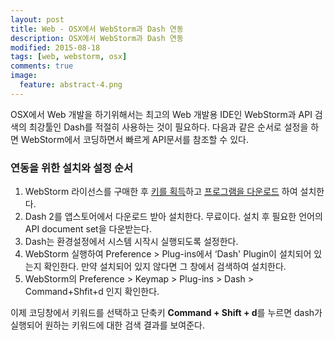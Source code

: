 ```yaml
---
layout: post
title: Web - OSX에서 WebStorm과 Dash 연동
description: OSX에서 WebStorm과 Dash 연동
modified: 2015-08-18
tags: [web, webstorm, osx]
comments: true
image:
  feature: abstract-4.png
---
```


OSX에서 Web 개발을 하기위해서는 최고의 Web 개발용 IDE인 WebStorm과 API 검색의 최강툴인 Dash를 적절히 사용하는 것이 필요하다. 
다음과 같은 순서로 설정을 하면 WebStorm에서 코딩하면서 빠르게 API문서를 참조할 수 있다. 

### 연동을 위한 설치와 설정 순서

1. WebStorm 라이선스를 구매한 후 [키를 획득](https://account.jetbrains.com/)하고 [프로그램을 다운로드](https://www.jetbrains.com/webstorm/download/)
하여 설치한다.
2. Dash 2를 앱스토어에서 다운로드 받아 설치한다. 무료이다. 설치 후 필요한 언어의 API document set을 다운받는다. 
3. Dash는 환경설정에서 시스템 시작시 실행되도록 설정한다. 
4. WebStorm 실행하여 Preference > Plug-ins에서 ‘Dash' Plugin이 설치되어 있는지 확인한다. 만약 설치되어 있지 않다면 그 창에서 검색하여 설치한다. 
5. WebStorm의 Preference > Keymap > Plug-ins > Dash > Command+Shfit+d 인지 확인한다. 

이제 코딩창에서 키워드를 선택하고 단축키 **Command + Shift + d**를 누르면 dash가 실행되어 원하는 키워드에 대한 검색 결과를 보여준다.    
